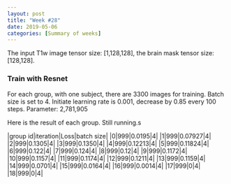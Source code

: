 ```yaml
---
layout: post
title: "Week #28"
date: 2019-05-06
categories: [Summary of weeks]
---
```

The input T1w image tensor size: [1,128,128], the brain mask tensor size:[128,128].
### Train with Resnet

For each group, with one subject, there are 3300 images for training. Batch size is set to 4. Initiate learning rate is 0.001, decrease by 0.85 every 100 steps. Parameter: 2,781,905

Here is the result of each group. Still running.s

|group id|iteration|Loss|batch size|
|0|999|0.0195|4|
|1|999|0.07927|4|
|2|999|0.1305|4|
|3|999|0.1350|4|
|4|999|0.12213|4|
|5|999|0.11824|4|
|6|999|0.122|4|
|7|999|0.124|4|
|8|999|0.12|4|
|9|999|0.1172|4|
|10|999|0.1157|4|
|11|999|0.1174|4|
|12|999|0.1211|4|
|13|999|0.1159|4|
|14|999|0.0701|4|
|15|999|0.0164|4|
|16|999|0.0014|4|
|17|999|0|4|
|18|999|0|4|
